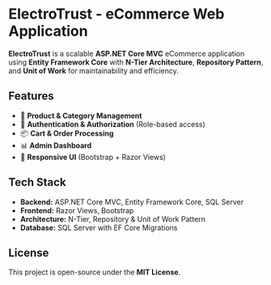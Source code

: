 # **ElectroTrust - eCommerce Web Application**

**ElectroTrust** is a scalable **ASP.NET Core MVC** eCommerce application using **Entity Framework Core** with **N-Tier Architecture**, **Repository Pattern**, and **Unit of Work** for maintainability and efficiency.

## **Features**
- 🛒 **Product & Category Management**  
- 🔐 **Authentication & Authorization** (Role-based access)  
- 📦 **Cart & Order Processing**  
- 📊 **Admin Dashboard**  
- 🎨 **Responsive UI** (Bootstrap + Razor Views)  

## **Tech Stack**
- **Backend:** ASP.NET Core MVC, Entity Framework Core, SQL Server  
- **Frontend:** Razor Views, Bootstrap  
- **Architecture:** N-Tier, Repository & Unit of Work Pattern  
- **Database:** SQL Server with EF Core Migrations
## **License**
This project is open-source under the **MIT License**.
